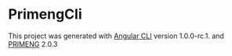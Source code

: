 # PrimengCli

This project was generated with [Angular CLI](https://github.com/angular/angular-cli) version 1.0.0-rc.1. and [PRIMENG](https://www.npmjs.com/package/primeng) 2.0.3

